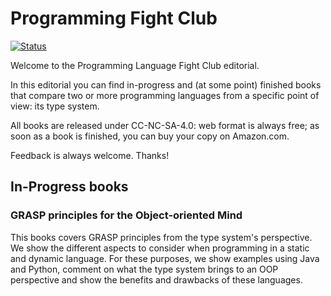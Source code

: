 # Programming Fight Club

[![Status](https://sonarcloud.io/api/project_badges/measure?project=programmingfightclub&metric=alert_status)](https://sonarcloud.io/dashboard?id=programmingfightclub)

Welcome to the Programming Language Fight Club editorial.

In this editorial you can find in-progress and (at some point) finished
books that compare two or more programming languages from
a specific point of view: its type system.

All books are released under CC-NC-SA-4.0: web format is always free;
as soon as a book is finished, you can buy your copy on Amazon.com.

Feedback is always welcome. Thanks!

## In-Progress books

### GRASP principles for the Object-oriented Mind

This books covers GRASP principles from the type system's perspective.
We show the different aspects to consider when programming in a static and dynamic language.
For these purposes, we show examples using Java and Python, comment on what the type
system brings to an OOP perspective and show the benefits and drawbacks of these languages.
